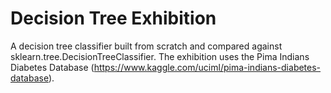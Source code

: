 # Decision Tree Exhibition
A decision tree classifier built from scratch and compared against sklearn.tree.DecisionTreeClassifier.  The exhibition uses the Pima Indians Diabetes Database (https://www.kaggle.com/uciml/pima-indians-diabetes-database).

